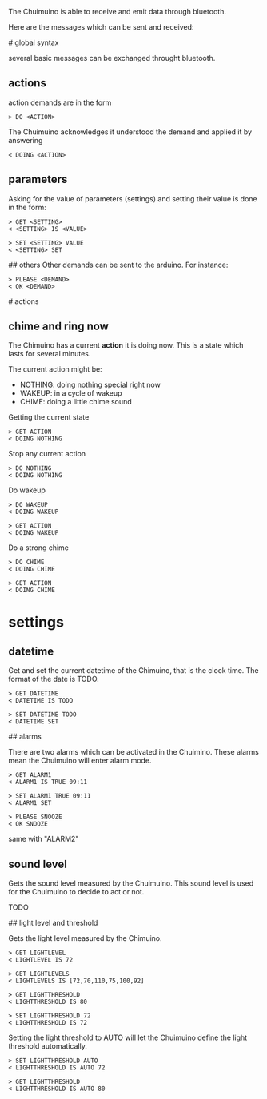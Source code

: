 
The Chuimuino is able to receive and emit data through bluetooth. 

Here are the messages which can be sent and received: 

# global syntax

several basic messages can be exchanged throught bluetooth. 

## actions
action demands are in the form

	> DO <ACTION>

The Chuimuino acknowledges it understood the demand and applied it by answering

	< DOING <ACTION> 

## parameters
Asking for the value of parameters (settings) and setting their value is done in the form:

	> GET <SETTING>
	< <SETTING> IS <VALUE>

	> SET <SETTING> VALUE
	< <SETTING> SET

## others
Other demands can be sent to the arduino. 
For instance:

	> PLEASE <DEMAND>
	< OK <DEMAND>



# actions

## chime and ring now

The Chimuino has a current **action** it is doing now. This is a state 
which lasts for several minutes.

The current action might be:
* NOTHING: doing nothing special right now
* WAKEUP: in a cycle of wakeup
* CHIME: doing a little chime sound

Getting the current state 

	> GET ACTION
	< DOING NOTHING

Stop any current action 

	> DO NOTHING
	< DOING NOTHING

Do wakeup

	> DO WAKEUP
	< DOING WAKEUP

	> GET ACTION
	< DOING WAKEUP 

Do a strong chime

	> DO CHIME
	< DOING CHIME 

	> GET ACTION
	< DOING CHIME 


# settings 

## datetime

Get and set the current datetime of the Chimuino, that is the clock time.
The format of the date is TODO. 

    > GET DATETIME
    < DATETIME IS TODO

    > SET DATETIME TODO
    < DATETIME SET

## alarms

There are two alarms which can be activated in the Chuimino.
These alarms mean the Chuimuino will enter alarm mode. 

	> GET ALARM1
	< ALARM1 IS TRUE 09:11

	> SET ALARM1 TRUE 09:11
	< ALARM1 SET

	> PLEASE SNOOZE
	< OK SNOOZE

same with "ALARM2"

## sound level

Gets the sound level measured by the Chuimuino. 
This sound level is used for the Chuimuino to decide to act or not. 

TODO

## light level and threshold

Gets the light level measured by the Chimuino. 

	> GET LIGHTLEVEL
	< LIGHTLEVEL IS 72

	> GET LIGHTLEVELS
	< LIGHTLEVELS IS [72,70,110,75,100,92] 

	> GET LIGHTTHRESHOLD
	< LIGHTTHRESHOLD IS 80

	> SET LIGHTTHRESHOLD 72
	< LIGHTTHRESHOLD IS 72

Setting the light threshold to AUTO will let the Chuimuino define the light threshold automatically.

	> SET LIGHTTHRESHOLD AUTO
	< LIGHTTHRESHOLD IS AUTO 72

	> GET LIGHTTHRESHOLD 
	< LIGHTTHRESHOLD IS AUTO 80

